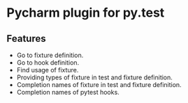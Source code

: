 # Pycharm plugin for py.test

## Features
- Go to fixture definition.
- Go to hook definition.
- Find usage of fixture.
- Providing types of fixture in test and fixture definition.
- Completion names of fixture in test and fixture definition.
- Completion names of pytest hooks.


